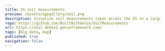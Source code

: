```yaml
---
title: US soil measurements
preview: /assets/appgallery/soil.png
description: Visualize soil measurements taken across the US in a large 2GB dataset.
repo: https://github.com/BuiltWithGenie/SoilMeasurements
url: https://soil.demos2.genieframework.com/
tags: [big data, map]
published: true
navigation: false
---
```

